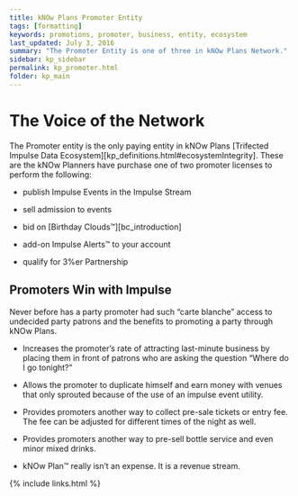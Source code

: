 ```yaml
---
title: kNOw Plans Promoter Entity
tags: [formatting]
keywords: promotions, promoter, business, entity, ecosystem
last_updated: July 3, 2016
summary: "The Promoter Entity is one of three in kNOw Plans Network."
sidebar: kp_sidebar
permalink: kp_promoter.html
folder: kp_main
---
```


# The Voice of the Network
The Promoter entity is the only paying entity in kNOw Plans [Trifected Impulse Data Ecosystem][kp_definitions.html#ecosystemIntegrity].  These are the kNOw Planners have purchase one of two promoter licenses to perform the following:

* publish Impulse Events in the Impulse Stream

* sell admission to events

* bid on [Birthday Clouds™][bc_introduction]

* add-on Impulse Alerts™ to your account

* qualify for 3%er Partnership

## Promoters Win with Impulse
Never before has a party promoter had such “carte blanche” access to undecided party
patrons and the benefits to promoting a party through kNOw Plans.

* Increases the promoter’s rate of attracting last-minute business by placing them in front of patrons who are asking the question “Where do I go tonight?”

* Allows the promoter to duplicate himself and earn money with venues that only sprouted because of the use of an impulse event utility.

* Provides promoters another way to collect pre-sale tickets or entry fee. The fee can be adjusted for different times of the night as well.

* Provides promoters another way to pre-sell bottle service and even minor mixed drinks.

* kNOw Plan™ really isn’t an expense. It is a revenue stream.



{% include links.html %}
